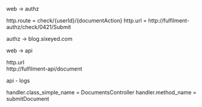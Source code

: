 
web -> authz

http.route = check/{userId}/{documentAction}
http.url = http://fulfilment-authz/check/0421/Submit

authz -> blog.sixeyed.com

web -> api

http.url	
http://fulfilment-api/document


api - logs

handler.class_simple_name = DocumentsController	
handler.method_name	= submitDocument
